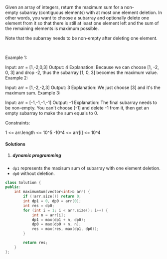 Given an array of integers, return the maximum sum for a non-empty subarray (contiguous elements) with at most one element deletion. In other words, you want to choose a subarray and optionally delete one element from it so that there is still at least one element left and the sum of the remaining elements is maximum possible.

Note that the subarray needs to be non-empty after deleting one element.

 

Example 1:

Input: arr = [1,-2,0,3]
Output: 4
Explanation: Because we can choose [1, -2, 0, 3] and drop -2, thus the subarray [1, 0, 3] becomes the maximum value.
Example 2:

Input: arr = [1,-2,-2,3]
Output: 3
Explanation: We just choose [3] and it's the maximum sum.
Example 3:

Input: arr = [-1,-1,-1,-1]
Output: -1
Explanation: The final subarray needs to be non-empty. You can't choose [-1] and delete -1 from it, then get an empty subarray to make the sum equals to 0.
 

Constraints:

1 <= arr.length <= 10^5
-10^4 <= arr[i] <= 10^4

#### Solutions

1. ##### dynamic programming

- `dp1` represents the maxisum sum of subarray with one element deletion.
- `dp0` without deletion.

```c++
class Solution {
public:
    int maximumSum(vector<int>& arr) {
        if (!arr.size()) return 0;
        int dp1 = 0, dp0 = arr[0];
        int res = dp0;
        for (int i = 1; i < arr.size(); i++) {
            int n = arr[i];
            dp1 = max(dp1 + n, dp0);
            dp0 = max(dp0 + n, n);
            res = max(res, max(dp1, dp0));
        }

        return res;
    }
};
```